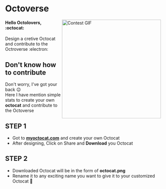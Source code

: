 # Octoverse
<img align="right" alt="Contest GIF" width=320 src="https://octodex.github.com/images/spidertocat.png" />

#### Hello Octolovers, :octocat: <br>
Design a cretive Octocat and contribute to the Octroverse :electron:

## Don't know how to contribute 
Don't worry, I've got your back :wink: <br>
Here I have mention simple stats to create your own **octocat** and contribute to the Octoverse

## STEP 1
- Got to **[myoctocat.com](https://myoctocat.com/)** and create your own Octocat 
- After designing, Click on Share and **Download** you Octocat

## STEP 2
- Downloaded Octocat will be in the form of **octocat.png**
- Rename it to any exciting name you want to give it to your customized Octocat :star_struck:

